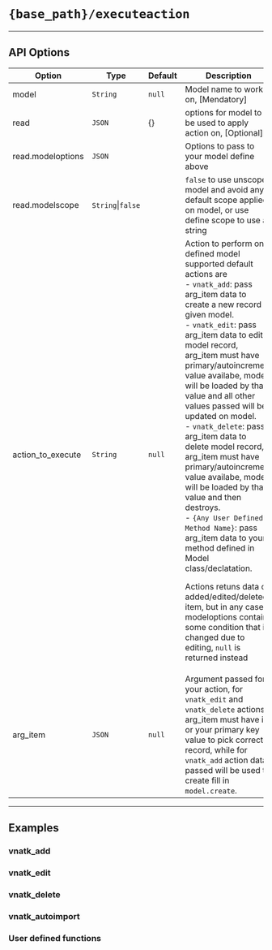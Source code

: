 # `{base_path}/executeaction` 
---

## API Options

| Option      | Type        | Default | Description 
| ----------- | ----------- | --------| ----
| model       | `String`      | `null`  | Model name to work on, [Mendatory]
| read   | `JSON`        | {} | options for model to be used to apply action on, [Optional]
| read.modeloptions   | `JSON` |         | Options to pass to your model define above
| read.modelscope   | `String`\|`false` |       | `false` to use unscoped model and avoid any default scope applied on model, or use define scope to use as string
| action_to_execute| `String` | `null` | Action to perform on defined model <br/> supported default actions are  <br/> - `vnatk_add`: pass arg_item data to create a new record of given model. <br/> - `vnatk_edit`: pass arg_item data to edit model record, arg_item must have primary/autoincrement value availabe, model will be loaded by that value and all other values passed will be updated on model. <br/> - `vnatk_delete`: pass arg_item data to delete model record, arg_item must have primary/autoincrement value availabe, model will be loaded by that value and then destroys. <br/> - `{Any User Defined Method Name}`: pass arg_item data to your method defined in Model class/declatation. <p>Actions retuns data of added/edited/deleted item, but in any case modeloptions contains some condition that is changed due to editing, `null` is returned instead</p>
| arg_item| `JSON` | `null` | Argument passed for your action, for `vnatk_edit` and `vnatk_delete` actions, arg_item must have id or your primary key value to pick correct record, while for `vnatk_add` action data passed will be used to create fill in `model.create`.

---

## Examples

### vnatk_add
### vnatk_edit
### vnatk_delete
### vnatk_autoimport
### User defined functions

